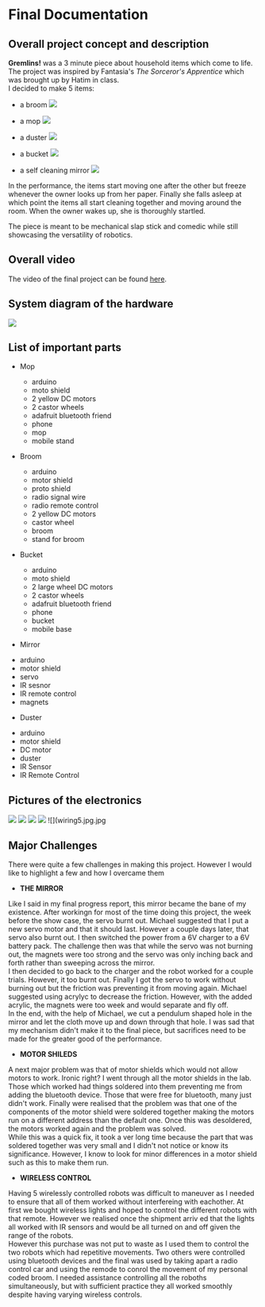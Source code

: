 # Final Documentation

## Overall project concept and description

**Gremlins!** was a 3 minute piece about household items which come to life. The project was inspired by Fantasia's *The Sorceror's Apprentice* which was brought up by Hatim in class. 
<br>
I decided to make 5 items:

* a broom
![](broom..jpg.jpg)

* a mop
![](mop..jpg.jpg)

* a duster
![](duster..jpg.jpg)

* a bucket
![](bucket..jpg.jpg)

* a self cleaning mirror
![](mirror..jpg.jpg)


In the performance, the items start moving one after the other but freeze whenever the owner looks up from her paper. Finally she falls asleep at which point the items all start cleaning together and moving around the room. When the owner wakes up, she is thoroughly startled.
<br>

The piece is meant to be mechanical slap stick and comedic while still showcasing the versatility of robotics.

## Overall video

The video of the final project can be found [here](https://youtu.be/KPfJLhOb6I0).

## System diagram of the hardware
![](schematic.jpg.JPG)

## List of important parts

* Mop
  - arduino
  - moto shield
  - 2 yellow DC motors
  - 2 castor wheels
  - adafruit bluetooth friend
  - phone
  - mop
  - mobile stand
  
* Broom
  - arduino
  - motor shield
  - proto shield
  - radio signal wire
  - radio remote control
  - 2 yellow DC motors
  - castor wheel
  - broom
  - stand for broom
  
* Bucket
  - arduino
  - moto shield
  - 2 large wheel DC motors
  - 2 castor wheels
  - adafruit bluetooth friend
  - phone
  - bucket
  - mobile base
  
 * Mirror
  - arduino
  - motor shield
  - servo
  - IR sesnor
  - IR remote control
  - magnets
  
 * Duster
  - arduino
  - motor shield
  - DC motor
  - duster
  - IR Sensor
  - IR Remote Control

## Pictures of the electronics
![](wiring1.jpg.jpg)
![](wiring2.jpg.jpg)
![](wiring3.jpg.jpg)
![](wiring4.jpg.jpg)
![](wiring5.jpg.jpg
## Major Challenges

There were quite a few challenges in making this project. However I would like to highlight a few and how I overcame them

* **THE MIRROR**

Like I said in my final progress report, this mirror became the bane of my existence. After workingn for most of the time doing this project, the week before the show case, the servo burnt out. Michael suggested that I put a new servo motor and that it should last. However a couple days later, that servo also burnt out. I then switched the power from a 6V charger to a 6V battery pack. The challenge then was that while the servo was not burning out, the magnets were too strong and the servo was only inching back and forth rather than sweeping across the mirror. 
<br>
I then decided to go back to the charger and the robot worked for a couple trials. However, it too burnt out. Finally I got the servo to work without burning out but the friction was preventing it from moving again. Michael suggested using acrylyc to decrease the friction. However, with the added acrylic, the magnets were too week and would separate and fly off. 
<br>
In the end, with the help of Michael, we cut a pendulum shaped hole in the mirror and let the cloth move up and down through that hole. I was sad that my mechanism didn't make it to the final piece, but sacrifices need to be made for the greater good of the performance. 


* **MOTOR SHILEDS**

A next major problem was that of motor shields which would not allow motors to work. Ironic right? I went through all the motor shields in the lab. Those which worked had things soldered into them preventing me from adding the bluetooth device. Those that were free for bluetooth, many just didn't work. Finally were realised that the problem was that one of the components of the motor shield were soldered together making the motors run on a different address than the default one. Once this was desoldered, the motors worked again and the problem was solved.
<br>
While this was a quick fix, it took a ver long time because the part that was soldered together was very small and I didn't not notice or know its significance. However, I know to look for minor differences in a motor shield such as this to make them run.

* **WIRELESS CONTROL**

Having 5 wirelessly controlled robots was difficult to maneuver as I needed to ensure that all of them worked without interfereing with eachother. At first we bought wireless lights and hoped to control the different robots with that remote. However we realised once the shipment arriv ed that the lights all worked with IR sensors and would be all turned on and off given the range of the robots. 
<br>
However this purchase was not put to waste as I used them to control the two robots which had repetitive movements. Two others were controlled using bluetooth devices and the final was used by taking apart a radio control car and using the remode to conrol the movement of my personal coded broom. I needed assistance controlling all the roboths simultaneously, but with sufficient practice they all worked smoothly despite having varying wireless controls.
